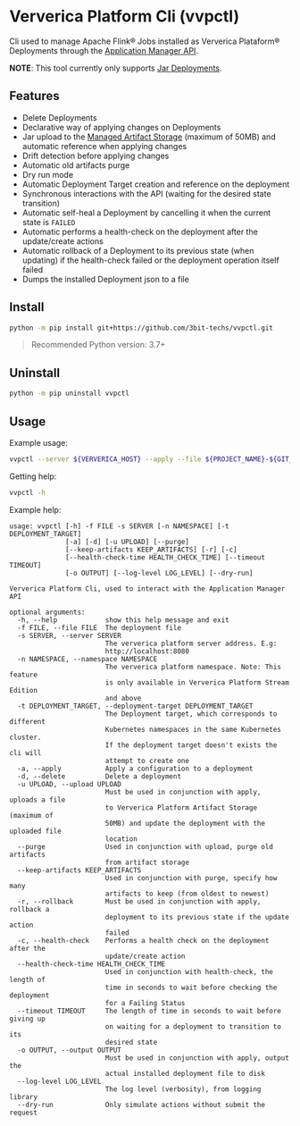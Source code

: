 # Ververica Platform Cli (vvpctl)

Cli used to manage Apache Flink® Jobs installed as Ververica Plataform® Deployments through the [Application Manager API](https://docs.ververica.com/user_guide/application_operations/rest_api.html).

**NOTE**: This tool currently only supports [Jar Deployments](https://docs.ververica.com/user_guide/application_operations/deployments/index.html).

## Features

* Delete Deployments
* Declarative way of applying changes on Deployments
* Jar upload to the [Managed Artifact Storage](https://docs.ververica.com/user_guide/application_operations/artifact_management/index.html) (maximum of 50MB) and automatic reference when applying changes
* Drift detection before applying changes
* Automatic old artifacts purge
* Dry run mode
* Automatic Deployment Target creation and reference on the deployment
* Synchronous interactions with the API (waiting for the desired state transition)
* Automatic self-heal a Deployment by cancelling it when the current state is `FAILED`
* Automatic performs a health-check on the deployment after the update/create actions
* Automatic rollback of a Deployment to its previous state (when updating) if the health-check failed or the deployment operation itself failed
* Dumps the installed Deployment json to a file

## Install

```bash
python -m pip install git+https://github.com/3bit-techs/vvpctl.git
```

>Recommended Python version: 3.7+

## Uninstall


```bash
python -m pip uninstall vvpctl
```

## Usage

Example usage:
```bash
vvpctl --server ${VERVERICA_HOST} --apply --file ${PROJECT_NAME}-${GIT_BRANCH}.json --upload ${JAR_FILE} --output target/${PROJECT_NAME}-${GIT_BRANCH}.json --purge --rollback --dry-run
```

Getting help:

```bash
vvpctl -h
```

Example help:

```text
usage: vvpctl [-h] -f FILE -s SERVER [-n NAMESPACE] [-t DEPLOYMENT_TARGET]
              [-a] [-d] [-u UPLOAD] [--purge]
              [--keep-artifacts KEEP_ARTIFACTS] [-r] [-c]
              [--health-check-time HEALTH_CHECK_TIME] [--timeout TIMEOUT]
              [-o OUTPUT] [--log-level LOG_LEVEL] [--dry-run]

Ververica Platform Cli, used to interact with the Application Manager API

optional arguments:
  -h, --help            show this help message and exit
  -f FILE, --file FILE  The deployment file
  -s SERVER, --server SERVER
                        The ververica platform server address. E.g:
                        http://localhost:8080
  -n NAMESPACE, --namespace NAMESPACE
                        The ververica platform namespace. Note: This feature
                        is only available in Ververica Platform Stream Edition
                        and above
  -t DEPLOYMENT_TARGET, --deployment-target DEPLOYMENT_TARGET
                        The Deployment target, which corresponds to different
                        Kubernetes namespaces in the same Kubernetes cluster.
                        If the deployment target doesn't exists the cli will
                        attempt to create one
  -a, --apply           Apply a configuration to a deployment
  -d, --delete          Delete a deployment
  -u UPLOAD, --upload UPLOAD
                        Must be used in conjunction with apply, uploads a file
                        to Ververica Platform Artifact Storage (maximum of
                        50MB) and update the deployment with the uploaded file
                        location
  --purge               Used in conjunction with upload, purge old artifacts
                        from artifact storage
  --keep-artifacts KEEP_ARTIFACTS
                        Used in conjunction with purge, specify how many
                        artifacts to keep (from oldest to newest)
  -r, --rollback        Must be used in conjunction with apply, rollback a
                        deployment to its previous state if the update action
                        failed
  -c, --health-check    Performs a health check on the deployment after the
                        update/create action
  --health-check-time HEALTH_CHECK_TIME
                        Used in conjunction with health-check, the length of
                        time in seconds to wait before checking the deployment
                        for a Failing Status
  --timeout TIMEOUT     The length of time in seconds to wait before giving up
                        on waiting for a deployment to transition to its
                        desired state
  -o OUTPUT, --output OUTPUT
                        Must be used in conjunction with apply, output the
                        actual installed deployment file to disk
  --log-level LOG_LEVEL
                        The log level (verbosity), from logging library
  --dry-run             Only simulate actions without submit the request
```
